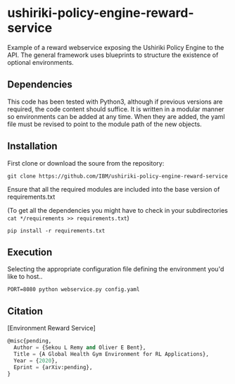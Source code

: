 # ushiriki-policy-engine-reward-service
Example of a reward webservice exposing the Ushiriki Policy Engine to the API. The general framework uses blueprints to structure the existence of optional environments.

## Dependencies
This code has been tested with Python3, although if previous versions are required, the code content should suffice. It is written in a modular manner so environments can be added at any time. When they are added, the yaml file must be revised to point to the module path of the new objects.

## Installation
First clone or download the soure from the repository: 

```git clone https://github.com/IBM/ushiriki-policy-engine-reward-service```

Ensure that all the required modules are included into the base version of requirements.txt

(To get all the dependencies you might have to check in your subdirectories
```cat */requirements >> requirements.txt```)

```pip install -r requirements.txt```

## Execution
Selecting the appropriate configuration file defining the environment you'd like to host..

```PORT=8080 python webservice.py config.yaml```

## Citation
[Environment Reward Service]
```lisp
@misc{pending,
  Author = {Sekou L Remy and Oliver E Bent},
  Title = {A Global Health Gym Environment for RL Applications},
  Year = {2020},
  Eprint = {arXiv:pending},
}
```
